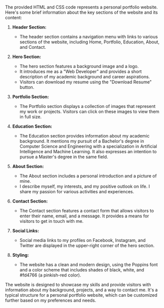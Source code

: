 The provided HTML and CSS code represents a personal portfolio website. Here's some brief information about the key sections of the website and its content:

1. **Header Section:**
   - The header section contains a navigation menu with links to various sections of the website, including Home, Portfolio, Education, About, and Contact.

2. **Hero Section:**
   - The hero section features a background image and a logo.
   - It introduces me as a "Web Developer" and provides a short description of my academic background and career aspirations.
   - Visitors can download my resume using the "Download Resume" button.

3. **Portfolio Section:**
   - The Portfolio section displays a collection of images that represent my work or projects. Visitors can click on these images to view them in full size.

4. **Education Section:**
   - The Education section provides information about my academic background. It mentions my pursuit of a Bachelor's degree in Computer Science and Engineering with a specialization in Artificial Intelligence and Machine Learning. It also expresses an intention to pursue a Master's degree in the same field.

5. **About Section:**
   - The About section includes a personal introduction and a picture of mine.
   - I describe myself, my interests, and my positive outlook on life. I share my passion for various activities and experiences.

6. **Contact Section:**
   - The Contact section features a contact form that allows visitors to enter their name, email, and a message. It provides a means for visitors to get in touch with me.

7. **Social Links:**
   - Social media links to my profiles on Facebook, Instagram, and Twitter are displayed in the upper-right corner of the hero section.

8. **Styling:**
   - The website has a clean and modern design, using the Poppins font and a color scheme that includes shades of black, white, and #fd4766 (a pinkish-red color).

The website is designed to showcase my skills and provide visitors with information about my background, projects, and a way to contact me. It's a typical structure for a personal portfolio website, which can be customized further based on my preferences and needs.
